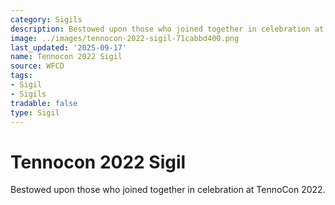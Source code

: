 ```yaml
---
category: Sigils
description: Bestowed upon those who joined together in celebration at TennoCon 2022.
image: ../images/tennocon-2022-sigil-71cabbd400.png
last_updated: '2025-09-17'
name: Tennocon 2022 Sigil
source: WFCD
tags:
- Sigil
- Sigils
tradable: false
type: Sigil
---
```


# Tennocon 2022 Sigil

Bestowed upon those who joined together in celebration at TennoCon 2022.

